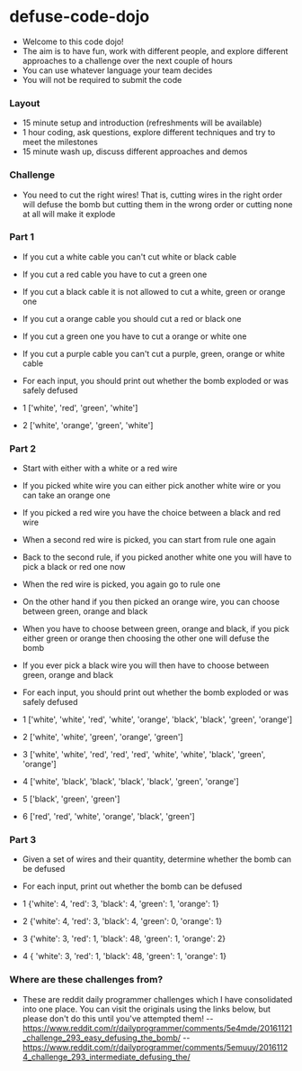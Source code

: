 # defuse-code-dojo
 -  Welcome to this code dojo!
 - The aim is to have fun, work with different people, and explore different approaches to a challenge over the next couple of hours
- You can use whatever language your team decides
- You will not be required to submit the code

### Layout
- 15 minute setup and introduction (refreshments will be available)
- 1 hour coding, ask questions, explore different techniques and try to meet the milestones
- 15 minute wash up, discuss different approaches and demos

### Challenge
- You need to cut the right wires! That is, cutting wires in the right order will defuse the bomb but cutting them in the wrong order or cutting none at all will make it explode

### Part 1
- If you cut a white cable you can't cut white or black cable
- If you cut a red cable you have to cut a green one
- If you cut a black cable it is not allowed to cut a white, green or orange one
- If you cut a orange cable you should cut a red or black one
- If you cut a green one you have to cut a orange or white one
- If you cut a purple cable you can't cut a purple, green, orange or white cable

- For each input, you should print out whether the bomb exploded or was safely defused
- 1 ['white', 'red', 'green', 'white']
- 2 ['white', 'orange', 'green', 'white']

### Part 2
- Start with either with a white or a red wire
- If you picked white wire you can either pick another white wire or you can take an orange one
- If you picked a red wire you have the choice between a black and red wire
- When a second red wire is picked, you can start from rule one again
- Back to the second rule, if you picked another white one you will have to pick a black or red one now
- When the red wire is picked, you again go to rule one
- On the other hand if you then picked an orange wire, you can choose between green, orange and black
- When you have to choose between green, orange and black, if you pick either green or orange then choosing the other one will defuse the bomb
- If you ever pick a black wire you will then have to choose between green, orange and black

- For each input, you should print out whether the bomb exploded or was safely defused
- 1 ['white', 'white', 'red', 'white', 'orange', 'black', 'black', 'green', 'orange']
- 2 ['white', 'white', 'green', 'orange', 'green']
- 3 ['white', 'white', 'red', 'red', 'red', 'white', 'white', 'black', 'green', 'orange']
- 4 ['white', 'black', 'black', 'black', 'black', 'green', 'orange']
- 5 ['black', 'green', 'green']
- 6 ['red', 'red', 'white', 'orange', 'black', 'green']

### Part 3
- Given a set of wires and their quantity, determine whether the bomb can be defused

- For each input, print out whether the bomb can be defused
- 1 {'white': 4, 'red': 3, 'black': 4, 'green': 1, 'orange': 1}
- 2 {'white': 4, 'red': 3, 'black': 4, 'green': 0, 'orange': 1}
- 3 {'white': 3, 'red': 1, 'black': 48, 'green': 1, 'orange': 2}
- 4 { 'white': 3, 'red': 1, 'black': 48, 'green': 1, 'orange': 1}

### Where are these challenges from?
- These are reddit daily programmer challenges which I have consolidated into one place. You can visit the originals using the links below, but please don't do this until you've attempted them! 
-- https://www.reddit.com/r/dailyprogrammer/comments/5e4mde/20161121_challenge_293_easy_defusing_the_bomb/
-- https://www.reddit.com/r/dailyprogrammer/comments/5emuuy/20161124_challenge_293_intermediate_defusing_the/
